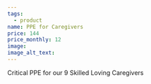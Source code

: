 ```yaml
---
tags:
  - product
name: PPE for Caregivers
price: 144
price_monthly: 12
image:
image_alt_text:
---
```


Critical PPE for our 9 Skilled Loving Caregivers
